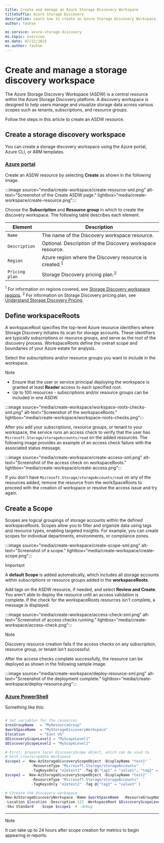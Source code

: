 ```yaml
---
title: Create and manage an Azure Storage Discovery Workspace
titleSuffix: Azure Storage Discovery
description: Learn how to create an Azure Storage Discovery Workspace.
author: fauhse

ms.service: azure-storage-discovery
ms.topic: overview
ms.date: 07/22/2025
ms.author: fauhse
---
```


<!-- 
!########################################################
STATUS: DRAFT

CONTENT: IN PROGRESS

REVIEW Stephen/Fabian: IN PROGRESS
EDIT PASS: IN PROGRESS

Document score: 100 - 495/0 (words, issues)

!########################################################
-->

# Create and manage a storage discovery workspace

The Azure Storage Discovery Workspace (ASDW) is a central resource within the Azure Storage Discovery platform. A discovery workspace is designed to help users manage and visualize storage data across various scopes such as tenants, subscriptions, and resource groups.

Follow the steps in this article to create an ASDW resource.

## Create a storage discovery workspace

You can create a storage discovery workspace using the Azure portal, Azure CLI, or ARM templates. 

### [Azure portal](#tab/portal)

Create an ASDW resource by selecting **Create** as shown in the following image.

:::image source="media/create-workspace/create-resource-sml.png" alt-text="Screenshot of the Create ASDW page."  lightbox="media/create-workspace/create-resource.png":::

Choose the **Subscription** and **Resource group** in which to create the discovery workspace. The following table describes each element.

| Element        | Description                                                       |
|----------------|-------------------------------------------------------------------|
| `Name`         | The name of the Discovery workspace resource.                     |
| `Description`  | Optional. Description of the Discovery workspace resource.        |
| `Region`       | Azure region where the Discovery resource is created.<sup>1</sup> |
| `Pricing plan` | Storage Discovery pricing plan.<sup>2</sup>                       |

<sup>1</sup> For information on regions covered, see [Storage Discovery workspace regions](deployment-planning.md). 
<sup>2</sup> For information on Storage Discovery pricing plan, see [Understand Storage Discovery Pricing](pricing.md).

## Define workspaceRoots

A workspaceRoot specifies the top-level Azure resource identifiers where Storage Discovery initiates its scan for storage accounts. These identifiers are typically subscriptions or resource groups, and serve as the root of the discovery process. WorkspaceRoots define the overall scope and boundaries of your Azure estate for analysis.

Select the subscriptions and/or resource groups you want to include in the workspace.

> [!NOTE]
> - Ensure that the user or service principal deploying the workspace is granted at least **Reader** access to each specified root.
> - Up to 100 resources - subscriptions and/or resource groups can be included in one ASDW.

:::image source="media/create-workspace/workspace-roots-checks-sml.png" alt-text="Screenshot of the workspaceRoots."  lightbox="media/create-workspace/workspace-roots-checks.png":::

After you add your subscriptions, resource groups, or tenant to your workspace, the service runs an access check to verify that the user has `Microsoft.Storage/storageAccounts/read` on the added resources. The following image provides an example of an access check failure with the associated status message.

:::image source="media/create-workspace/create-access-sml.png" alt-text="Screenshot of the access check on workspaceRoots."  lightbox="media/create-workspace/create-access.png":::

If you don't have `Microsoft.Storage/storageAccounts/read` on any of the resources added, remove the resource from the workSpaceRoots to proceed with the creation of workspace or resolve the access issue and try again.

## Create a Scope
Scopes are logical groupings of storage accounts within the defined workspaceRoots. Scopes allow you to filter and organize data using tags and resource types, enabling targeted insights. For example, you can create scopes for individual departments, environments, or compliance zones.

:::image source="media/create-workspace/create-scope-sml.png" alt-text="Screenshot of a scope."  lightbox="media/create-workspace/create-scope.png":::

> [!IMPORTANT]
> A **default Scope** is added automatically, which includes all storage accounts within subscriptions or resource groups added in the **workspaceRoots**.

Add tags on the ASDW resource, if needed, and select **Review and Create**. You aren't able to deploy the resource until an access validation is complete. If the check for the workspaceRoots resources isn't complete, a message is displayed.

:::image source="media/create-workspace/access-check-sml.png" alt-text="Screenshot of access checks running."  lightbox="media/create-workspace/access-check.png":::

> [!NOTE]
> Discovery resource creation fails if the access checks on any subscription, resource group, or tenant isn't successful.

After the access checks complete successfully, the resource can be deployed as shown in the following sample image.

:::image source="media/create-workspace/deploy-resource-sml.png" alt-text="Screenshot of the deployment complete."  lightbox="media/create-workspace/deploy-resource.png":::

### [Azure PowerShell](#tab/powershell)

Something like this:

```powershell

# Set variables for the resources
$resGroupName   = "MyResourceGroup"
$workSpaceName  = "MyStorageDiscoveryWorkspace"
$location       = "East US"
$DiscoveryScopeLevel1 = "MyScopeLevel1"
$DiscoveryScopeLevel2 = "MyScopeLevel2"

# First, prepare local DiscoveryScope object, which can be used to 
# both create/update Workspace
$scope1 =  New-AzStorageDiscoveryScopeObject -DisplayName "test1" `
            -ResourceType "Microsoft.Storage/storageAccounts"  `
            -TagKeysOnly "e2etest1" -Tag @{"tag1" = "value1"; "tag2" = "value2" }
$scope2 =  New-AzStorageDiscoveryScopeObject -DisplayName "test2" `
            -ResourceType "Microsoft.Storage/storageAccounts"  `
            -TagKeysOnly "e2etest2" -Tag @{"tag3" = "value3" }

# CVreate the discovery workspace
New-AzStorageDiscoveryWorkspace -Name $workSpaceName  -ResourceGroupName $resGroupName `
-Location $location -Description 123 -WorkspaceRoot $DiscoveryScopeLevel1 `
-Sku Standard   -Scope $scope1  # -debug 

```

---

> [!NOTE]
> It can take up to 24 hours after scope creation for metrics to begin appearing in reports.
